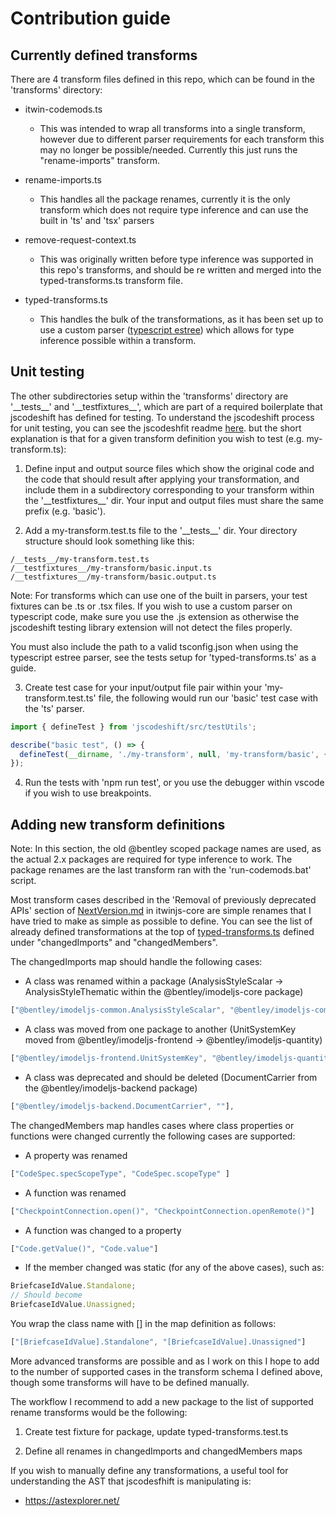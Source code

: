 # Contribution guide

## Currently defined transforms

There are 4 transform files defined in this repo, which can be found in the 'transforms' directory:

- itwin-codemods.ts
  - This was intended to wrap all transforms into a single transform, however due to different parser requirements for each transform this may no longer be possible/needed. Currently this just runs the "rename-imports" transform.

- rename-imports.ts
  - This handles all the package renames, currently it is the only transform which does not require type inference and can use the built in 'ts' and 'tsx' parsers

- remove-request-context.ts
  - This was originally written before type inference was supported in this repo's transforms, and should be re written and merged into the typed-transforms.ts transform file.

- typed-transforms.ts
  - This handles the bulk of the transformations, as it has been set up to use a custom parser ([typescript estree](https://github.com/typescript-eslint/typescript-eslint/tree/master/packages/typescript-estree)) which allows for type inference possible within a transform.

## Unit testing

The other subdirectories setup within the 'transforms' directory are '\_\_tests\_\_' and '\_\_testfixtures\_\_', which are part of a required boilerplate that jscodeshift has defined for testing. To understand the jscodeshift process for unit testing, you can see the jscodeshfit readme [here](https://github.com/facebook/jscodeshift).  but the short explanation is that for a given transform definition you wish to test (e.g. my-transform.ts):

1. Define input and output source files which show the original code and the code that should result after applying your transformation, and include them in a subdirectory corresponding to your transform within the '\_\_testfixtures\_\_' dir. Your input and output files must share the same prefix (e.g. 'basic').

2. Add a my-transform.test.ts file to the '\_\_tests\_\_' dir. Your directory structure should look something like this:

```text
/__tests__/my-transform.test.ts
/__testfixtures__/my-transform/basic.input.ts
/__testfixtures__/my-transform/basic.output.ts
```

Note: For transforms which can use one of the built in parsers, your test fixtures can be .ts or .tsx files. If you wish to use a custom parser on typescript code, make sure you use the .js extension as otherwise the jscodeshift testing library extension will not detect the files properly.

You must also include the path to a valid tsconfig.json when using the typescript estree parser, see the tests setup for 'typed-transforms.ts' as a guide.

3. Create test case for your input/output file pair within your 'my-transform.test.ts' file, the following would run our 'basic' test case with the 'ts' parser.

```js
import { defineTest } from 'jscodeshift/src/testUtils';

describe("basic test", () => {
  defineTest(__dirname, './my-transform', null, 'my-transform/basic', { parser: 'ts' });
});
```

4. Run the tests with 'npm run test', or you use the debugger within vscode if you wish to use breakpoints.

## Adding new transform definitions

Note: In this section, the old @bentley scoped package names are used, as the actual 2.x packages are required for type inference to work. The package renames are the last transform ran with the 'run-codemods.bat' script.

Most transform cases described in the 'Removal of previously deprecated APIs' section of [NextVersion.md](https://github.com/iTwin/itwinjs-core/blob/master/docs/changehistory/NextVersion.md) in itwinjs-core are simple renames that I have tried to make as simple as possible to define. You can see the list of already defined transformations at the top of [typed-transforms.ts](./transforms/typed-transforms.ts) defined under "changedImports" and "changedMembers".

The changedImports map should handle the following cases:

- A class was renamed within a package (AnalysisStyleScalar -> AnalysisStyleThematic within the @bentley/imodeljs-core package)

```js
["@bentley/imodeljs-common.AnalysisStyleScalar", "@bentley/imodeljs-common.AnalysisStyleThematic"],
```

- A class was moved from one package to another (UnitSystemKey moved from @bentley/imodeljs-frontend -> @bentley/imodeljs-quantity)

```js
["@bentley/imodeljs-frontend.UnitSystemKey", "@bentley/imodeljs-quantity.UnitSystemKey"],
```

- A class was deprecated and should be deleted (DocumentCarrier from the @bentley/imodeljs-backend package)

```js
["@bentley/imodeljs-backend.DocumentCarrier", ""],
```

The changedMembers map handles cases where class properties or functions were changed currently the following cases are supported:

- A property was renamed

```js
["CodeSpec.specScopeType", "CodeSpec.scopeType" ]
```

- A function was renamed

```js
["CheckpointConnection.open()", "CheckpointConnection.openRemote()"]
```

- A function was changed to a property

```js
["Code.getValue()", "Code.value"]
```

- If the member changed was static (for any of the above cases), such as:

```js
BriefcaseIdValue.Standalone;
// Should become
BriefcaseIdValue.Unassigned;
```

You wrap the class name with [] in the map definition as follows:

```js
["[BriefcaseIdValue].Standalone", "[BriefcaseIdValue].Unassigned"]
```

More advanced transforms are possible and as I work on this I hope to add to the number of supported cases in the transform schema I defined above, though some transforms will have to be defined manually.

The workflow I recommend to add a new package to the list of supported rename transforms would be the following:

1. Create test fixture for package, update typed-transforms.test.ts

2. Define all renames in changedImports and changedMembers maps

If you wish to manually define any transformations, a useful tool for understanding the AST that jscodesfhift is manipulating is:
- https://astexplorer.net/